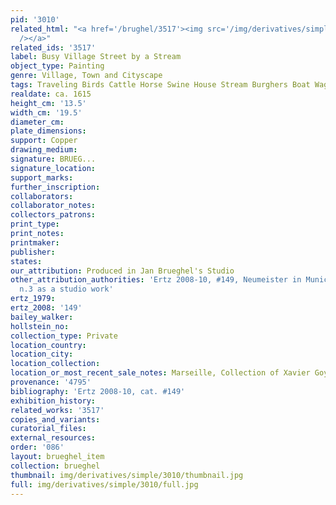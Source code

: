 ```yaml
---
pid: '3010'
related_html: "<a href='/brughel/3517'><img src='/img/derivatives/simple/3517/thumbnail.jpg'
  /></a>"
related_ids: '3517'
label: Busy Village Street by a Stream
object_type: Painting
genre: Village, Town and Cityscape
tags: Traveling Birds Cattle Horse Swine House Stream Burghers Boat Wagon
realdate: ca. 1615
height_cm: '13.5'
width_cm: '19.5'
diameter_cm: 
plate_dimensions: 
support: Copper
drawing_medium: 
signature: BRUEG...
signature_location: 
support_marks: 
further_inscription: 
collaborators: 
collaborator_notes: 
collectors_patrons: 
print_type: 
print_notes: 
printmaker: 
publisher: 
states: 
our_attribution: Produced in Jan Brueghel's Studio
other_attribution_authorities: 'Ertz 2008-10, #149, Neumeister in Munich 2013, p.316,
  n.3 as a studio work'
ertz_1979: 
ertz_2008: '149'
bailey_walker: 
hollstein_no: 
collection_type: Private
location_country: 
location_city: 
location_collection: 
location_or_most_recent_sale_notes: Marseille, Collection of Xavier Goyet
provenance: '4795'
bibliography: 'Ertz 2008-10, cat. #149'
exhibition_history: 
related_works: '3517'
copies_and_variants: 
curatorial_files: 
external_resources: 
order: '086'
layout: brueghel_item
collection: brueghel
thumbnail: img/derivatives/simple/3010/thumbnail.jpg
full: img/derivatives/simple/3010/full.jpg
---
```

